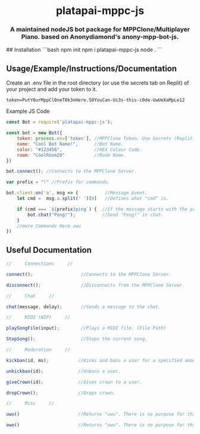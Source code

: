 <div align="center">
	<br />
<h1>platapai-mppc-js</h1>
<h3>A maintained nodeJS bot package for MPPClone/Multiplayer Piano. based on Anonydiamond's anony-mpp-bot-js.</h3>
</div>
## Installation
```bash
npm init
npm i platapai-mppc-js
node .
```

## Usage/Example/Instructions/Documentation
Create an .env file in the root directory (or use the secrets tab on Replit) of your project and add your token to it.
```env
token=PutY0urMppCl0neT0k3nHere.S0YouCan-Us3s-this-c0de-UwUeXaMpLe12
```

Example JS Code
```js
const Bot = require('platapai-mppc-js');

const bot = new Bot({
    token: process.env['token'], //MPPClone Token. Use Secrets (Replit) or an .env file (Local).
    name: "Cool Bot Name!",      //Bot Name.
    color: "#123456",            //HEX Colour Code.
    room: "CoolRoom20"           //Room Name.
})

bot.connect(); //Connects to the MPPClone Server.

var prefix = "!" //Prefix for commands.

bot.client.on('a', msg => {          //Message Event.
    let cmd =  msg.a.split(' ')[0]   //Defines what "cmd" is.

    if (cmd === `${prefix}ping`) {  //If the message starts with the prefix and the word "ping".
        bot.chat("Pong!");          //Send "Pong!" in chat.
    }
    //more Commands Here uwu
})
```

## Useful Documentation

```js
//     Connections     //

connect();                  //Connects to the MPPClone Server.

disconnect();               //Disconnects from the MPPClone Server.

//     Chat     //

chat(message, delay);       //Sends a message to the chat.

//     MIDI (WIP)     //

playSongFile(input);        //Plays a MIDI file. (File Path)

StopSong();                 //Stops the current song.

//     Moderation     //

kickban(id, ms);           //Kicks and bans a user for a specified amount of time, in milliseconds.

unkickban(id);             //Unbans a user.

giveCrown(id);             //Gives crown to a user.

dropCrown();               //Drops crown.

//     Misc     //

uwu()                      //Returns "uwu". There is no purpose for this function.

owo()                      //Returns "owo". There is no purpose for this function.
```
